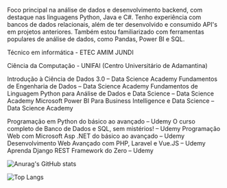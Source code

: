 Foco principal na análise de dados e desenvolvimento backend, com destaque nas linguagens Python, Java e C#. Tenho experiência com bancos de dados relacionais, além de ter desenvolvido e consumido API's em projetos anteriores. Também estou familiarizado com ferramentas populares de análise de dados, como Pandas, Power BI e SQL.	 

Técnico em informática - ETEC AMIM JUNDI 

Ciência da Computação - UNIFAI (Centro Universitário de Adamantina) 

Introdução à Ciência de Dados 3.0 – Data Science Academy
Fundamentos de Engenharia de Dados – Data Science Academy
Fundamentos de Linguagem Python para Análise de Dados e Data Science – Data Science Academy 
Microsoft Power BI Para Business Intelligence e Data Science – Data Science Academy

Programação em Python do básico ao avançado – Udemy 
O curso completo de Banco de Dados e SQL, sem mistérios! – Udemy 
Programação Web com Microsoft Asp .NET do básico ao avançado – Udemy
Desenvolvimento Web Avançado com PHP, Laravel e Vue.JS – Udemy
Aprenda Django REST Framework do Zero – Udemy


![Anurag's GitHub stats](https://github-readme-stats.vercel.app/api?username=JiqueGR&show_icons=true&theme=radical)

![Top Langs](https://github-readme-stats.vercel.app/api/top-langs/?username=JiqueGR&layout=compact)
